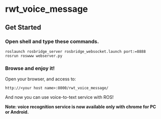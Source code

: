 rwt_voice_message
=================

## Get Started

### Open shell and type these commands.

```
roslaunch rosbridge_server rosbridge_websocket.launch port:=8888
rosrun roswww webserver.py
```

### Browse and enjoy it!

Open your browser, and access to:

`http://<your host name>:8000/rwt_voice_message/`

And now you can use voice-to-text service with ROS!

__Note: voice recognition service is now available only with chrome for PC or Android.__
